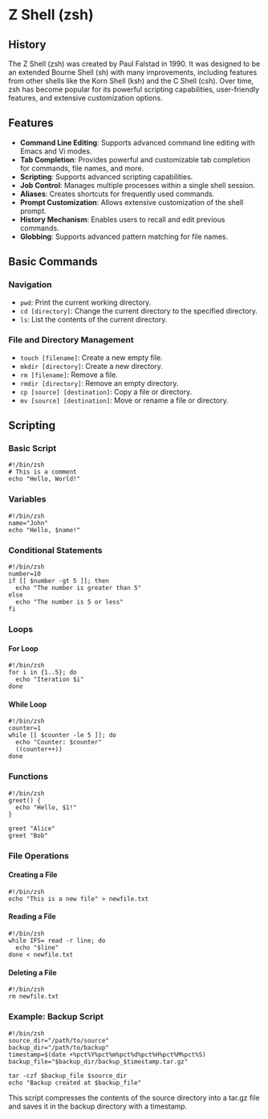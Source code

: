 # Z Shell (zsh)

## History

The Z Shell (zsh) was created by Paul Falstad in 1990. It was designed to be an extended Bourne Shell (sh) with many improvements, including features from other shells like the Korn Shell (ksh) and the C Shell (csh). Over time, zsh has become popular for its powerful scripting capabilities, user-friendly features, and extensive customization options.

## Features

- **Command Line Editing**: Supports advanced command line editing with Emacs and Vi modes.
- **Tab Completion**: Provides powerful and customizable tab completion for commands, file names, and more.
- **Scripting**: Supports advanced scripting capabilities.
- **Job Control**: Manages multiple processes within a single shell session.
- **Aliases**: Creates shortcuts for frequently used commands.
- **Prompt Customization**: Allows extensive customization of the shell prompt.
- **History Mechanism**: Enables users to recall and edit previous commands.
- **Globbing**: Supports advanced pattern matching for file names.

## Basic Commands

### Navigation

- `pwd`: Print the current working directory.
- `cd [directory]`: Change the current directory to the specified directory.
- `ls`: List the contents of the current directory.

### File and Directory Management

- `touch [filename]`: Create a new empty file.
- `mkdir [directory]`: Create a new directory.
- `rm [filename]`: Remove a file.
- `rmdir [directory]`: Remove an empty directory.
- `cp [source] [destination]`: Copy a file or directory.
- `mv [source] [destination]`: Move or rename a file or directory.

## Scripting

### Basic Script

```shell
#!/bin/zsh
# This is a comment
echo "Hello, World!"
```

### Variables

```shell
#!/bin/zsh
name="John"
echo "Hello, $name!"
```

### Conditional Statements

```shell
#!/bin/zsh
number=10
if [[ $number -gt 5 ]]; then
  echo "The number is greater than 5"
else
  echo "The number is 5 or less"
fi
```

### Loops

#### For Loop

```shell
#!/bin/zsh
for i in {1..5}; do
  echo "Iteration $i"
done
```

#### While Loop

```shell
#!/bin/zsh
counter=1
while [[ $counter -le 5 ]]; do
  echo "Counter: $counter"
  ((counter++))
done
```

### Functions

```shell
#!/bin/zsh
greet() {
  echo "Hello, $1!"
}

greet "Alice"
greet "Bob"
```

### File Operations

#### Creating a File

```shell
#!/bin/zsh
echo "This is a new file" > newfile.txt
```

#### Reading a File

```shell
#!/bin/zsh
while IFS= read -r line; do
  echo "$line"
done < newfile.txt
```

#### Deleting a File

```shell
#!/bin/zsh
rm newfile.txt
```

### Example: Backup Script

```shell
#!/bin/zsh
source_dir="/path/to/source"
backup_dir="/path/to/backup"
timestamp=$(date +%pct%Y%pct%m%pct%d%pct%H%pct%M%pct%S)
backup_file="$backup_dir/backup_$timestamp.tar.gz"

tar -czf $backup_file $source_dir
echo "Backup created at $backup_file"
```

This script compresses the contents of the source directory into a tar.gz file and saves it in the backup directory with a timestamp.